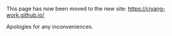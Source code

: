 This page has now been moved to the new site: https://cjyang-work.github.io/  

Apologies for any inconveniences.
